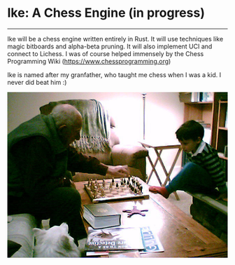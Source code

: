 # Ike: A Chess Engine (in progress)

---

Ike will be a chess engine written entirely in Rust. It will use techniques like magic bitboards and alpha-beta pruning. 
It will also implement UCI and connect to Lichess.
I was of course helped immensely by the Chess Programming Wiki (https://www.chessprogramming.org)

Ike is named after my granfather, who taught me chess when I was a kid. I never did beat him :)

![Photo of Ike (my Pop-Pop) and me](ike_and_me.jpg)




